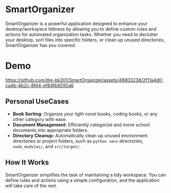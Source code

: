 # SmartOrganizer

SmartOrganizer is a powerful application designed to enhance your desktop/workspace tidiness by allowing you to define custom rules and actions for automated organization tasks. Whether you need to declutter your desktop, sort files into specific folders, or clean up unused directories, SmartOrganizer has you covered.

# Demo

https://github.com/dre-bk201/SmartOrganizer/assets/48803238/2f11a4d0-ca4b-4b2c-8f44-ef84fb9292a6



## Personal UseCases

- **Book Sorting:** Organize your light novel books, coding books, or any other category with ease.
- **Document Management:** Efficiently categorize and move school documents into appropriate folders.
- **Directory Cleanup:** Automatically clean up unused environment directories or project folders, such as `python venv` directories, `node_modules/`, and `src/target/`.

## How It Works

SmartOrganizer simplifies the task of maintaining a tidy workspace. You can define rules and actions using a simple configuration, and the application will take care of the rest.

